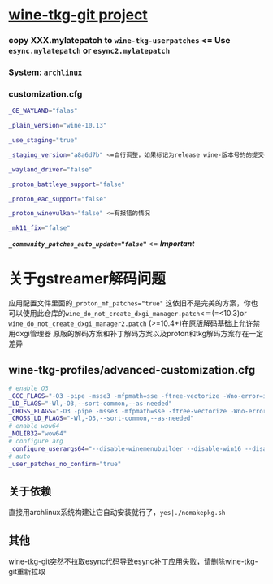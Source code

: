 # [wine-tkg-git project](https://github.com/Frogging-Family/wine-tkg-git)

### copy XXX.mylatepatch to ```wine-tkg-userpatches``` <= Use ```esync.mylatepatch``` or ```esync2.mylatepatch```

### System: ```archlinux```

### customization.cfg

```bash
_GE_WAYLAND="falas" 

_plain_version="wine-10.13" 

_use_staging="true" 

_staging_version="a8a6d7b" <=自行调整，如果标记为release wine-版本号的的提交导致补丁失败，就用最新的master提交反之用release提交，还是补丁失败自行等待staging更新或者git pull 拉取最新版wine-tkg-git代码

_wayland_driver="false"

_proton_battleye_support="false" 

_proton_eac_support="false"

_proton_winevulkan="false" <=有报错的情况

_mk11_fix="false"
```

***```_community_patches_auto_update="false"```*** <= ***Important***

# 关于gstreamer解码问题
应用配置文件里面的```_proton_mf_patches="true"```
这依旧不是完美的方案，你也可以使用此仓库的```wine_do_not_create_dxgi_manager.patch```<＝(=<10.3)or ```wine_do_not_create_dxgi_manager2.patch``` (>=10.4+)在原版解码基础上允许禁用dxgi管理器
原版的解码方案和补丁解码方案以及proton和tkg解码方案存在一定差异

## wine-tkg-profiles/advanced-customization.cfg

```bash
# enable O3
_GCC_FLAGS="-O3 -pipe -msse3 -mfpmath=sse -ftree-vectorize -Wno-error=implicit-function-declaration -Wno-error=incompatible-pointer-types"
_LD_FLAGS="-Wl,-O3,--sort-common,--as-needed"
_CROSS_FLAGS="-O3 -pipe -msse3 -mfpmath=sse -ftree-vectorize -Wno-error=implicit-function-declaration -Wno-error=incompatible-pointer-types"
_CROSS_LD_FLAGS="-Wl,-O3,--sort-common,--as-needed"
# enable wow64
_NOLIB32="wow64"
# configure arg
_configure_userargs64="--disable-winemenubuilder --disable-win16 --disable-tests --without-capi --without-coreaudio --without-cups --without-gphoto --without-osmesa --without-oss --without-pcap --without-pcsclite --without-sane --without-udev --without-unwind --without-usb --without-v4l2 --without-wayland --without-xinerama --without-piper"
# auto
_user_patches_no_confirm="true"
```

## 关于依赖
直接用archlinux系统构建让它自动安装就行了，```yes|./nomakepkg.sh```

## 其他
wine-tkg-git突然不拉取esync代码导致esync补丁应用失败，请删除wine-tkg-git重新拉取
